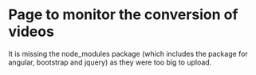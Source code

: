 # Page to monitor the conversion of videos

It is missing the node_modules package (which includes the package for angular, bootstrap and jquery) as they were too big to upload.

